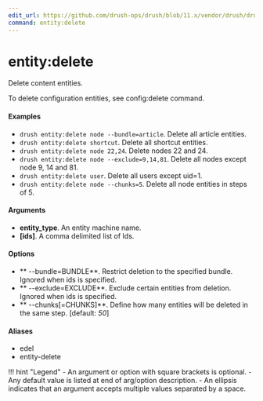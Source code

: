 ```yaml
---
edit_url: https://github.com/drush-ops/drush/blob/11.x/vendor/drush/drush/src/Drupal/Commands/core/EntityCommands.php
command: entity:delete
---
```

# entity:delete

Delete content entities.

To delete configuration entities, see config:delete command.

#### Examples

- <code>drush entity:delete node --bundle=article</code>. Delete all article entities.
- <code>drush entity:delete shortcut</code>. Delete all shortcut entities.
- <code>drush entity:delete node 22,24</code>. Delete nodes 22 and 24.
- <code>drush entity:delete node --exclude=9,14,81</code>. Delete all nodes except node 9, 14 and 81.
- <code>drush entity:delete user</code>. Delete all users except uid=1.
- <code>drush entity:delete node --chunks=5</code>. Delete all node entities in steps of 5.

#### Arguments

- **entity_type**. An entity machine name.
- **[ids]**. A comma delimited list of Ids.

#### Options

- ** --bundle=BUNDLE**. Restrict deletion to the specified bundle. Ignored when ids is specified.
- ** --exclude=EXCLUDE**. Exclude certain entities from deletion. Ignored when ids is specified.
- ** --chunks[=CHUNKS]**. Define how many entities will be deleted in the same step. [default: *50*]

#### Aliases

- edel
- entity-delete

!!! hint "Legend"
    - An argument or option with square brackets is optional.
    - Any default value is listed at end of arg/option description.
    - An ellipsis indicates that an argument accepts multiple values separated by a space.
